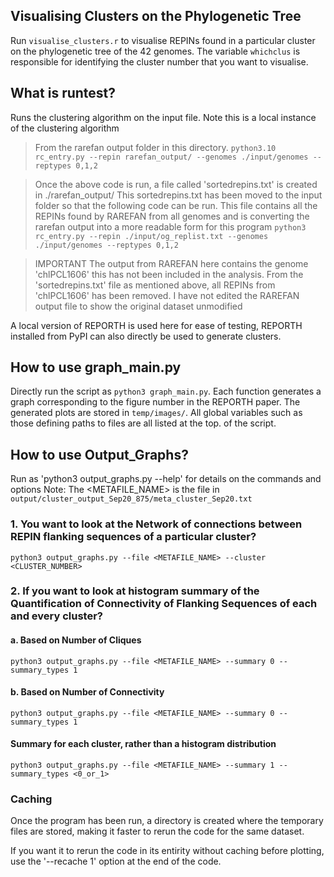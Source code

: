 ## Visualising Clusters on the Phylogenetic Tree
Run `visualise_clusters.r` to visualise REPINs found in a particular cluster on the phylogenetic tree of the 42 genomes. The variable `whichclus` is responsible for identifying the cluster number that you want to visualise.

## What is runtest?
Runs the clustering algorithm on the input file. Note this is a local instance of the clustering algorithm
> From the rarefan output folder in this directory.
`python3.10 rc_entry.py --repin rarefan_output/ --genomes ./input/genomes --reptypes 0,1,2`

> Once the above code is run, a file called 'sortedrepins.txt' is created
> in ./rarefan_output/ 
> This sortedrepins.txt has been moved to the input folder so that the following
> code can be run. This file contains all the REPINs found by RAREFAN from all genomes
> and is converting the rarefan output into a more readable form for this program
`python3 rc_entry.py --repin ./input/og_replist.txt --genomes ./input/genomes --reptypes 0,1,2`

> IMPORTANT
> The output from RAREFAN here contains the genome 'chlPCL1606' this has not been included in the analysis. From the
> 'sortedrepins.txt' file as mentioned above, all REPINs from 'chlPCL1606' has been removed. I have not edited the 
> RAREFAN output file to show the original dataset unmodified

A local version of REPORTH is used here for ease of testing, REPORTH installed from PyPI can also directly be used to generate clusters.

## How to use graph_main.py
Directly run the script as `python3 graph_main.py`. Each function generates a graph corresponding to the figure number in the REPORTH paper. The generated plots are stored in `temp/images/`.
All global variables such as those defining paths to files are all listed at the top. of the script.

## How to use Output_Graphs?

Run as 'python3 output_graphs.py --help' for details on the commands and options
Note: The <METAFILE_NAME> is the file in `output/cluster_output_Sep20_875/meta_cluster_Sep20.txt`

### 1. You want to look at the Network of connections between REPIN flanking sequences of a particular cluster?

`python3 output_graphs.py --file <METAFILE_NAME> --cluster <CLUSTER_NUMBER>`

### 2. If you want to look at histogram summary of the Quantification of Connectivity of Flanking Sequences of each and every cluster?
#### a. Based on Number of Cliques

`python3 output_graphs.py --file <METAFILE_NAME> --summary 0 --summary_types 1`

#### b. Based on Number of Connectivity

`python3 output_graphs.py --file <METAFILE_NAME> --summary 0 --summary_types 1`

#### Summary for each cluster, rather than a histogram distribution

`python3 output_graphs.py --file <METAFILE_NAME> --summary 1 --summary_types <0_or_1>`

### Caching
Once the program has been run, a directory is created where the temporary files are stored, making it faster to rerun the code for the same dataset. 

If you want it to rerun the code in its entirity without caching before plotting, use the '--recache 1' option at the end of the code.
